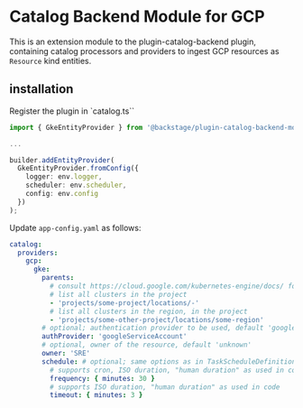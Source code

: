 # Catalog Backend Module for GCP

This is an extension module to the plugin-catalog-backend plugin, containing catalog processors and providers to ingest GCP resources as `Resource` kind entities.

## installation

Register the plugin in `catalog.ts``

```typescript
import { GkeEntityProvider } from '@backstage/plugin-catalog-backend-module-gcp';

...

builder.addEntityProvider(
  GkeEntityProvider.fromConfig({
    logger: env.logger,
    scheduler: env.scheduler,
    config: env.config
  })
);
```

Update `app-config.yaml` as follows:

```yaml
catalog:
  providers:
    gcp:
      gke:
        parents:
          # consult https://cloud.google.com/kubernetes-engine/docs/ for valid values
          # list all clusters in the project
          - 'projects/some-project/locations/-'
          # list all clusters in the region, in the project
          - 'projects/some-other-project/locations/some-region'
        # optional; authentication provider to be used, default 'google'
        authProvider: 'googleServiceAccount'
        # optional, owner of the resource, default 'unknown'
        owner: 'SRE'
        schedule: # optional; same options as in TaskScheduleDefinition
          # supports cron, ISO duration, "human duration" as used in code
          frequency: { minutes: 30 }
          # supports ISO duration, "human duration" as used in code
          timeout: { minutes: 3 }
```
